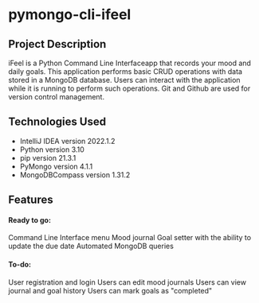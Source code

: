 # pymongo-cli-ifeel

## Project Description
iFeel is a Python Command Line Interfaceapp that records your mood and daily goals. 
This application performs basic CRUD operations with data stored in a MongoDB database. Users can interact with the application while it is running to perform such operations. Git and Github are used for version control management.

##  Technologies Used
- IntelliJ IDEA version 2022.1.2
- Python version 3.10
- pip version 21.3.1
- PyMongo version 4.1.1
- MongoDBCompass version 1.31.2

## Features
#### Ready to go:
Command Line Interface menu
Mood journal
Goal setter with the ability to update the due date
Automated MongoDB queries

#### To-do:
User registration and login
Users can edit mood journals
Users can view journal and goal history
Users can mark goals as "completed"

